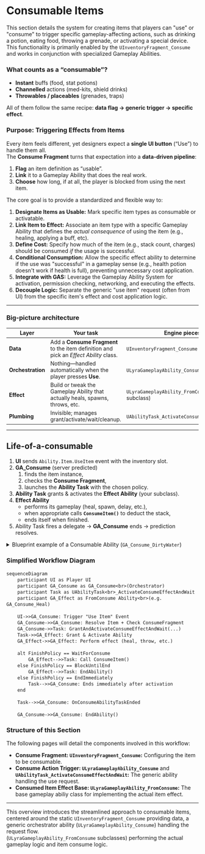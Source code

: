 # Consumable Items

This section details the system for creating items that players can "use" or "consume" to trigger specific gameplay-affecting actions, such as drinking a potion, eating food, throwing a grenade, or activating a special device. This functionality is primarily enabled by the `UInventoryFragment_Consume` and works in conjunction with specialized Gameplay Abilities.

### What counts as a “consumable”?

* **Instant** buffs (food, stat potions)
* **Channelled** actions (med-kits, shield drinks)
* **Throwables / placeables** (grenades, traps)

All of them follow the same recipe: **data flag → generic trigger → specific effect**.

### Purpose: Triggering Effects from Items

Every item feels different, yet designers expect a **single UI button** (“Use”) to handle them all.\
The **Consume Fragment** turns that expectation into a **data-driven pipeline**:

1. **Flag** an item definition as “usable”.
2. **Link** it to a Gameplay Ability that does the real work.
3. **Choose** how long, if at all, the player is blocked from using the next item.

The core goal is to provide a standardized and flexible way to:

1. **Designate Items as Usable:** Mark specific item types as consumable or activatable.
2. **Link Item to Effect:** Associate an item type with a specific Gameplay Ability that defines the _actual consequence_ of using the item (e.g., healing, applying a buff, etc).
3. **Define Cost:** Specify how much of the item (e.g., stack count, charges) should be consumed _if_ the usage is successful.
4. **Conditional Consumption:** Allow the specific effect ability to determine if the use was "successful" in a gameplay sense (e.g., health potion doesn't work if health is full), preventing unnecessary cost application.
5. **Integrate with GAS:** Leverage the Gameplay Ability System for activation, permission checking, networking, and executing the effects.
6. **Decouple Logic:** Separate the generic "use item" request (often from UI) from the specific item's effect and cost application logic.

***

### Big-picture architecture

| Layer             | Your task                                                                             | Engine pieces                                      |
| ----------------- | ------------------------------------------------------------------------------------- | -------------------------------------------------- |
| **Data**          | Add a **Consume Fragment** to the item definition and pick an _Effect Ability_ class. | `UInventoryFragment_Consume`                       |
| **Orchestration** | Nothing—handled automatically when the player presses **Use**.                        | `ULyraGameplayAbility_Consume` (lightweight)       |
| **Effect**        | Build or tweak the Gameplay Ability that actually heals, spawns, throws, etc.         | `ULyraGameplayAbility_FromConsume` (your subclass) |
| **Plumbing**      | Invisible; manages grant/activate/wait/cleanup.                                       | `UAbilityTask_ActivateConsumeEffectAndWait`        |

***

## Life-of-a-consumable

1. **UI** sends `Ability.Item.UseItem` event with the inventory slot.
2. **GA_Consume** (server predicted)
   1. finds the item instance,
   2. checks the **Consume Fragment**,
   3. launches the **Ability Task** with the chosen policy.
3. **Ability Task** grants & activates the **Effect Ability** (your subclass).
4. **Effect Ability**
   * performs its gameplay (heal, spawn, delay, etc.),
   * when appropriate calls **`ConsumeItem()`** to deduct the stack,
   * ends itself when finished.
5. Ability Task fires a delegate → **GA_Consume** ends → prediction resolves.

<details class="gb-toggle">

<summary>Blueprint example of a Consumable Ability (<code>GA_Consume_DirtyWater</code>)</summary>

<img src=".gitbook/assets/image (45).png" alt="" title="">

</details>

### Simplified Workflow Diagram

```mermaid
sequenceDiagram
    participant UI as Player UI
    participant GA_Consume as GA_Consume<br>(Orchestrator)
    participant Task as UAbilityTask<br>_ActivateConsumeEffectAndWait
    participant GA_Effect as FromConsume Ability<br>(e.g. GA_Consume_Heal)

    UI->>GA_Consume: Trigger "Use Item" Event
    GA_Consume->>GA_Consume: Resolve Item + Check ConsumeFragment
    GA_Consume->>Task: GrantAndActivateConsumeEffectAndWait(...)
    Task->>GA_Effect: Grant & Activate Ability
    GA_Effect->>GA_Effect: Perform effect (heal, throw, etc.)

    alt FinishPolicy == WaitForConsume
        GA_Effect-->>Task: Call ConsumeItem()
    else FinishPolicy == BlockUntilEnd
        GA_Effect-->>Task: EndAbility()
    else FinishPolicy == EndImmediately
        Task-->>GA_Consume: Ends immediately after activation
    end

    Task-->>GA_Consume: OnConsumeAbilityTaskEnded

    GA_Consume->>GA_Consume: EndAbility()

```

### Structure of this Section

The following pages will detail the components involved in this workflow:

* **Consume Fragment: `UInventoryFragment_Consume`:** Configuring the item to be consumable.
* **Consume Action Trigger: `ULyraGameplayAbility_Consume`** and  **`UAbilityTask_ActivateConsumeEffectAndWait`:** The generic ability handling the use request.
* **Consumed Item Effect Base: `ULyraGameplayAbility_FromConsume`:** The base gameplay abiliy class for implementing the actual item effect.

***

This overview introduces the streamlined approach to consumable items, centered around the static `UInventoryFragment_Consume` providing data, a generic orchestrator ability (`ULyraGameplayAbility_Consume`) handling the request flow. \
(`ULyraGameplayAbility_FromConsume` subclasses) performing the actual gameplay logic and item consume logic.

